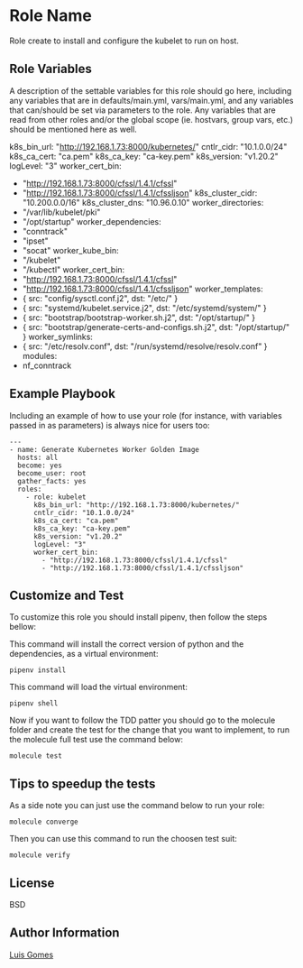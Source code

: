 Role Name
=========

Role create to install and configure the kubelet to run on host.

Role Variables
--------------

A description of the settable variables for this role should go here, including any variables that are in defaults/main.yml, vars/main.yml, and any variables that can/should be set via parameters to the role. Any variables that are read from other roles and/or the global scope (ie. hostvars, group vars, etc.) should be mentioned here as well.

k8s_bin_url: "http://192.168.1.73:8000/kubernetes/"
cntlr_cidr: "10.1.0.0/24"
k8s_ca_cert: "ca.pem"
k8s_ca_key: "ca-key.pem"
k8s_version: "v1.20.2"
logLevel: "3"
worker_cert_bin:
  - "http://192.168.1.73:8000/cfssl/1.4.1/cfssl"
  - "http://192.168.1.73:8000/cfssl/1.4.1/cfssljson"
k8s_cluster_cidr: "10.200.0.0/16"
k8s_cluster_dns: "10.96.0.10"
worker_directories:
  - "/var/lib/kubelet/pki"
  - "/opt/startup"
worker_dependencies:
  - "conntrack"
  - "ipset"
  - "socat"
worker_kube_bin:
  - "/kubelet"
  - "/kubectl"
worker_cert_bin:
  - "http://192.168.1.73:8000/cfssl/1.4.1/cfssl"
  - "http://192.168.1.73:8000/cfssl/1.4.1/cfssljson"
worker_templates:
  - { src: "config/sysctl.conf.j2", dst: "/etc/" }
  - { src: "systemd/kubelet.service.j2", dst: "/etc/systemd/system/" }
  - { src: "bootstrap/bootstrap-worker.sh.j2", dst: "/opt/startup/" }
  - { src: "bootstrap/generate-certs-and-configs.sh.j2", dst: "/opt/startup/" }
worker_symlinks:
  - { src: "/etc/resolv.conf", dst: "/run/systemd/resolve/resolv.conf" }
modules:
  - nf_conntrack

Example Playbook
----------------

Including an example of how to use your role (for instance, with variables passed in as parameters) is always nice for users too:

    ---
    - name: Generate Kubernetes Worker Golden Image
      hosts: all
      become: yes
      become_user: root
      gather_facts: yes
      roles:
        - role: kubelet
          k8s_bin_url: "http://192.168.1.73:8000/kubernetes/"
          cntlr_cidr: "10.1.0.0/24"
          k8s_ca_cert: "ca.pem"
          k8s_ca_key: "ca-key.pem"
          k8s_version: "v1.20.2"
          logLevel: "3"
          worker_cert_bin:
            - "http://192.168.1.73:8000/cfssl/1.4.1/cfssl"
            - "http://192.168.1.73:8000/cfssl/1.4.1/cfssljson"

Customize and Test
------------------

To customize this role you should install pipenv, then follow the steps bellow:

This command will install the correct version of python and the dependencies, as a virtual environment:

`pipenv install`

This command will load the virtual environment:

`pipenv shell`

Now if you want to follow the TDD patter you should go to the molecule folder and create the test for the change that you want to implement, to run the molecule full test use the command below:

`molecule test`

Tips to speedup the tests
-------------------------

As a side note you can just use the command below to run your role:

`molecule converge`

Then you can use this command to run the choosen test suit:

`molecule verify`

License
-------

BSD

Author Information
------------------

[Luis Gomes](https://github.com/luishmg/luishmg.github.io)
